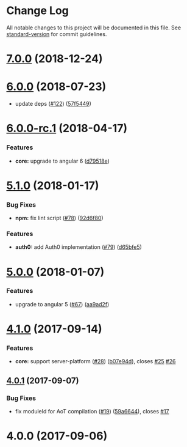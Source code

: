 # Change Log

All notable changes to this project will be documented in this file. See [standard-version](https://github.com/conventional-changelog/standard-version) for commit guidelines.

<a name="7.0.0"></a>

# [7.0.0](https://github.com/fulls1z3/ngx-auth/compare/v6.0.0-rc.1...v7.0.0) (2018-12-24)

<a name="6.0.0"></a>

# [6.0.0](https://github.com/fulls1z3/ngx-auth/compare/v6.0.0-rc.1...v6.0.0) (2018-07-23)

- update deps ([#122](https://github.com/fulls1z3/ngx-auth/issues/122)) ([57f5449](https://github.com/fulls1z3/ngx-auth/commit/57f5449))

<a name="6.0.0-rc.1"></a>

# [6.0.0-rc.1](https://github.com/fulls1z3/ngx-auth/compare/v5.1.0...v6.0.0-rc.1) (2018-04-17)

### Features

- **core:** upgrade to angular 6 ([d79518e](https://github.com/fulls1z3/ngx-auth/commit/d79518e))

<a name="5.1.0"></a>

# [5.1.0](https://github.com/fulls1z3/ngx-auth/compare/v5.0.0...v5.1.0) (2018-01-17)

### Bug Fixes

- **npm:** fix lint script ([#78](https://github.com/fulls1z3/ngx-auth/issues/78)) ([92d6f80](https://github.com/fulls1z3/ngx-auth/commit/92d6f80))

### Features

- **auth0:** add Auth0 implementation ([#79](https://github.com/fulls1z3/ngx-auth/issues/79)) ([d65bfe5](https://github.com/fulls1z3/ngx-auth/commit/d65bfe5))

<a name="5.0.0"></a>

# [5.0.0](https://github.com/fulls1z3/ngx-auth/compare/v4.1.0...v5.0.0) (2018-01-07)

### Features

- upgrade to angular 5 ([#67](https://github.com/fulls1z3/ngx-auth/issues/67)) ([aa9ad2f](https://github.com/fulls1z3/ngx-auth/commit/aa9ad2f))

<a name="4.1.0"></a>

# [4.1.0](https://github.com/fulls1z3/ngx-auth/compare/v4.0.0...v4.1.0) (2017-09-14)

### Features

- **core:** support server-platform ([#28](https://github.com/fulls1z3/ngx-auth/issues/28)) ([b07e94d](https://github.com/fulls1z3/ngx-auth/commit/b07e94d)), closes [#25](https://github.com/fulls1z3/ngx-auth/issues/25) [#26](https://github.com/fulls1z3/ngx-auth/issues/26)

<a name="4.0.1"></a>

## [4.0.1](https://github.com/fulls1z3/ngx-auth/compare/v4.0.0...v4.0.1) (2017-09-07)

### Bug Fixes

- fix moduleId for AoT compilation ([#19](https://github.com/fulls1z3/ngx-auth/issues/19)) ([59a6644](https://github.com/fulls1z3/ngx-auth/commit/59a6644)), closes [#17](https://github.com/fulls1z3/ngx-auth/issues/17)

<a name="4.0.0"></a>

# 4.0.0 (2017-09-06)
